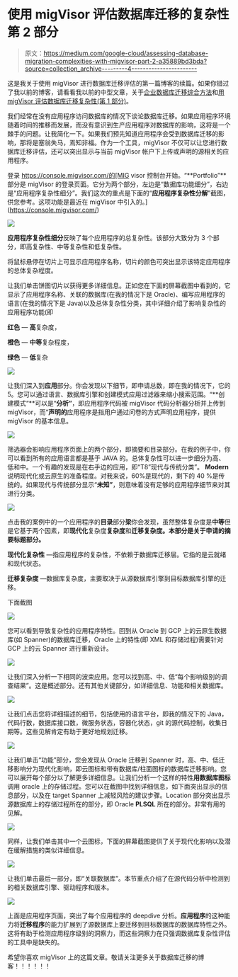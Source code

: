 # 使用 migVisor 评估数据库迁移的复杂性第 2 部分

> 原文：<https://medium.com/google-cloud/assessing-database-migration-complexities-with-migvisor-part-2-a35889bd3bda?source=collection_archive---------4----------------------->

这是我关于使用 migVisor 进行数据库迁移评估的第一篇博客的续篇。如果你错过了我以前的博客，请看看我以前的中型文章，关于[企业数据库迁移综合方法](/google-cloud/comprehensive-approach-to-enterprise-database-migration-b242efc1ae98)和[用 migVisor 评估数据库迁移复杂性(第 1 部分)](/google-cloud/assessing-database-migration-complexities-with-migvisor-1ab600babe9d)。

我们经常在没有应用程序访问数据库的情况下谈论数据库迁移。如果应用程序环境随着时间的推移而发展，而没有意识到生产应用程序对数据库的影响，这将是一个棘手的问题。让我简化一下。如果我们预先知道应用程序会受到数据库迁移的影响，那将是塞翁失马，焉知非福。作为一个工具，migVisor 不仅可以让您进行数据库迁移评估，还可以突出显示与当前 migVisor 帐户下上传或声明的源相关的应用程序。

登录 https://console.migvisor.com/的[MIG visor 控制台开始。“**Portfolio”**部分是 migVisor 的登录页面。它分为两个部分，左边是“数据库功能细分”，右边是“应用程序复杂性细分”。我们这次的重点是下面的“**应用程序复杂性分解**”截图，供您参考。这项功能是最近在 migVisor 中引入的。](https://console.migvisor.com/)

![](img/c14e5691f18dcc4c558a26c790ec703a.png)

**应用程序复杂性细分**反映了每个应用程序的总复杂性。该部分大致分为 3 个部分，即高复杂性、中等复杂性和低复杂性。

将鼠标悬停在切片上可显示应用程序名称，切片的颜色可突出显示该特定应用程序的总体复杂程度。

让我们单击饼图切片以获得更多详细信息。正如您在下面的屏幕截图中看到的，它显示了应用程序名称、关联的数据库(在我的情况下是 Oracle)、编写应用程序的语言(在我的情况下是 Java)以及总体复杂性分类，其中详细介绍了影响复杂性的应用程序功能(即

**红色** — **高**复杂度，

**橙色** — **中等**复杂程度，

**绿色** — **低**复杂

![](img/354c91f460673a468cd2b521894abf75.png)

让我们深入到**应用**部分。你会发现以下细节，即申请总数，即在我的情况下，它的 5。您可以通过语言、数据库引擎和创建模式应用过滤器来缩小搜索范围。“**创建模式“**可以是“**分析”**，即应用程序代码被 migVisor 代码分析器分析并上传到 migVisor，而“**声明的**应用程序是指用户通过问卷的方式声明应用程序，提供 migVisor 的基本信息。

![](img/41877c36bc8b8efed5232b96ea9d3d03.png)

筛选器会影响应用程序页面上的两个部分，即摘要和目录部分。在我的例子中，你可以看到所有的应用语言都是基于 JAVA 的。总体复杂性可以进一步细分为高、低和中。一个有趣的发现是在右手边的应用，即“T8”现代与传统分类”。 **Modern** 说明现代化或云原生的准备程度。对我来说，60%是现代的，剩下的 40 %是传统的。如果现代与传统部分显示“**未知”**，则意味着没有足够的应用程序细节来对其进行分类。

![](img/161d2283a3d88f42ae2b47d635203340.png)

点击我的案例中的一个应用程序的**目录**部分**梁**你会发现，虽然整体复杂度是**中等**但是它基于两个因素，即**现代化**复杂度**复杂度**和**迁移复杂度。本部分是关于申请的摘要标题部分。**

**现代化复杂性** —指应用程序的复杂性，不依赖于数据库迁移层。它指的是云就绪和现代状态。

**迁移复杂度** —数据库复杂度，主要取决于从源数据库引擎到目标数据库引擎的迁移。

下面截图

![](img/279b3198507a423344e5e9bc085ac4cd.png)

您可以看到导致复杂性的应用程序特性。回到从 Oracle 到 GCP 上的云原生数据库(如 Spanner)的数据库迁移，Oracle 上的特性(即 XML 和存储过程)需要针对 GCP 上的云 Spanner 进行重新设计。

![](img/17e2586e6750bac8e53b115365d8c854.png)

让我们深入分析一下相同的波束应用。您可以找到高、中、低“每个影响级别的调查结果”。这是概述部分。还有其他关键部分，如详细信息、功能和相关数据库。

![](img/bf541c27ce3655721781c9d8338ed6ae.png)

让我们点击您将详细描述的细节，包括使用的语言平台，即我的情况下的 Java，代码行数，数据库接口数，微服务状态，容器化状态，git 的源代码控制，收集日期等。这些见解肯定有助于更好地规划迁移。

![](img/58daeb0eccec1c99c13d60371ee2a635.png)

让我们单击“功能”部分，您会发现从 Oracle 迁移到 Spanner 时，高、中、低迁移影响分为现代化影响，即云图标和带有数据库/柱面图标的数据库迁移影响。您可以展开每个部分以了解更多详细信息。让我们分析一个这样的特性**用数据库图标**调用 oracle 上的存储过程。您可以在截图中找到详细信息，如下面突出显示的信息部分，以及在 target Spanner 上减轻风险的建议步骤。Location 部分突出显示源数据库上的存储过程所在的部分，即 Oracle **PLSQL** 所在的部分。非常有用的见解。

![](img/1cdb82dbc42a22a03c2c49f467088e6a.png)

同样，让我们单击其中一个云图标，下面的屏幕截图提供了关于现代化影响以及潜在缓解措施的类似详细信息。

![](img/8b04dd2d638662143e7b85cd57d80a07.png)

让我们单击最后一部分，即“关联数据库”。本节重点介绍了在源代码分析中检测到的相关数据库引擎、驱动程序和版本。

![](img/dace32beaa3b5a29abdf68d23936fa2c.png)

上面是应用程序页面，突出了每个应用程序的 deepdive 分析。**应用程序**的这种能力将**迁移程序**的能力扩展到了源数据库上要迁移到目标数据库的数据库特性之外。这将有助于检测应用程序级别的洞察力，而这些洞察力在只强调数据库复杂性评估的工具中是缺失的。

希望你喜欢 migVisor 上的这篇文章。敬请关注更多关于数据库迁移的博客！！！！！！